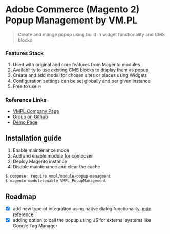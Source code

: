 # Adobe Commerce (Magento 2) Popup Management by VM.PL

> Create and mange popup using build in widget functionality and CMS blocks

### Features Stack

1. Used with original and core features from Magento modules
2. Availability to use existing CMS blocks to display them as popup
3. Create and add modal for chosen sites or places using Widgets
4. Configuration settings can be set globally and per given instance
5. Free to use 🔥

### Reference Links

* [VMPL Company Page](https://vm.pl/)
* [Group on Github](https://github.com/orgs/vmpl/teams/magento/)
* [Demo Page](https://demo-magento.vm.pl/)

## Installation guide

1. Enable maintenance mode
2. Add and enable module for composer
3. Deploy Magento instance
4. Disable maintenance and clear the cache

```shell
$ composer require vmpl/module-popup-managment
$ magento module:enable VMPL_PopupManagement
```

## Roadmap

- [x] add new type of integration using native dialog functionality, [mdn reference](https://developer.mozilla.org/en-US/docs/Web/HTML/Element/dialog)
- [x] adding option to call the popup using JS for external systems like Google Tag Manager
